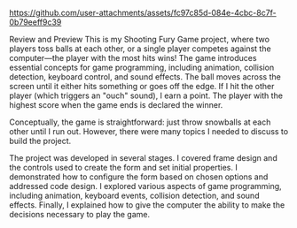 

https://github.com/user-attachments/assets/fc97c85d-084e-4cbc-8c7f-0b79eeff9c39


Review and Preview
This is my Shooting Fury Game project, where two players toss balls at each other, or a single player competes against the computer—the player with the most hits wins! The game introduces essential concepts for game programming, including animation, collision detection, keyboard control, and sound effects. The ball moves across the screen until it either hits something or goes off the edge. If I hit the other player (which triggers an "ouch" sound), I earn a point. The player with the highest score when the game ends is declared the winner.

Conceptually, the game is straightforward: just throw snowballs at each other until I run out. However, there were many topics I needed to discuss to build the project.

The project was developed in several stages. I covered frame design and the controls used to create the form and set initial properties. I demonstrated how to configure the form based on chosen options and addressed code design. I explored various aspects of game programming, including animation, keyboard events, collision detection, and sound effects. Finally, I explained how to give the computer the ability to make the decisions necessary to play the game.

